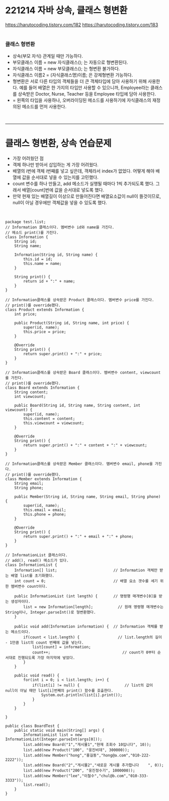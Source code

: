 # 221214 자바 상속, 클래스 형변환
https://harutocoding.tistory.com/182
https://harutocoding.tistory.com/183
<br><br>
<h3>클래스 형변환</h3>
<ul>
  <li>상속(부모 자식) 관계일 때만 가능하다.</li>
  <li>부모클래스 이름 = new 자식클래스(); 는 자동으로 형변환된다.</li>
  <li>자식클래스 이름 = new 부모클래스(); 는 형변환 불가하다.</li>  
  <li>자식클래스 이름2 = (자식클래스명)이름; 은 강제형변환 가능하다. </li>
  <li>형변환은 서로 다른 타입의 객체들을 더 큰 객체타입에 담아 사용하기 위해 사용한다. 
    예를 들어 배열은 한 가지의 타입만 사용할 수 있으니까, Employee라는 클래스를 상속받은 Doctor, Nurse, Teacher 등을 Employee 타입에 담아 사용한다.</li>
  <li>= 왼쪽의 타입을 사용하나, 오버라이딩된 메소드를 사용하기에 자식클래스의 재정의된 메소드를 먼저 사용한다.</li>
</ul><br>


<hr />

# 클래스 형변환, 상속 연습문제
<ul>
  <li>가장 어려웠던 점</li>
  <li>객체 하나만 받아서 삽입하는 게 가장 어려웠다.</li>
  <li>배열의 i번에 객체 i번째를 넣고 싶은데, 객체라서 index가 없었다. 어떻게 해야 배열에 값을 순서대로 넣을 수 있는지를 고민했다.</li>
  <li>count 변수를 하나 만들고, add 메소드가 실행될 때마다 1씩 추가되도록 했다. 그래서 배열[count]번에 값을 순서대로 넣도록 했다.</li>
  <li>만약 현재 있는 배열길이 이상으로 만들어진다면 배열요소값이 null이 뜰것이므로, null이 아닐 경우에만 객체값을 넣을 수 있도록 했다.   </li>
</ul><br>

```
package test.list;
// Information 클래스이다. 멤버변수 id와 name을 가진다.
// 메소드 print()를 가진다.
class Information {
	String id;
	String name;

	Information(String id, String name) {
		this.id = id;
		this.name = name;
	}

	String print() {
		return id + ":" + name;
	}
}

// Information클래스를 상속받은 Product 클래스이다. 멤버변수 price를 가진다.
// print()를 override했다.
class Product extends Information {
	int price;

	public Product(String id, String name, int price) {
		super(id, name);
		this.price = price;
	}

	@Override
	String print() {
		return super.print() + ":" + price;
	}
}

// Information클래스를 상속받은 Board 클래스이다. 멤버변수 content, viewcount를 가진다.
// print()를 override했다.
class Board extends Information {
	String content;
	int viewcount;
	
	public Board(String id, String name, String content, int viewcount) {
		super(id, name);
		this.content = content;
		this.viewcount = viewcount;
	}
	
	@Override
	String print() {
		return super.print() + ":" + content + ":" + viewcount;
	}
}

// Information클래스를 상속받은 Member 클래스이다. 멤버변수 email, phone을 가진다.
// print()를 override했다.
class Member extends Information {
	String email;
	String phone;
	
	public Member(String id, String name, String email, String phone) {
		super(id, name);
		this.email = email;
		this.phone = phone;
	}
	
	@Override
	String print() {
		return super.print() + ":" + email + ":" + phone;
	}
}

// InformationList 클래스이다.
// add(), read() 메소드가 있다.
class InformationList {
	Information[] list;                         // Information 객체만 받는 배열 list를 초기화했다.
	int count = 0;                              // 배열 요소 갯수를 세기 위한 멤버변수 count이다.
	
	public InformationList (int length) {       // 명령행 매개변수[0]을 받는 생성자이다.
		list = new Information[length];           // 원래 명령행 매개변수는 String이나, Integer.parseInt()로 형변환했다.
	}

	public void add(Information information) {  // Information 객체를 받는 메소드이다.
		if(count < list.length) {                 // list.length의 길이 - 1만큼 list의 count 번째에 값을 넣는다.
			list[count] = information;              
			count++;                                // count가 0부터 순서대로 진행되도록 가장 마지막에 넣었다.
		}
	}
	
	public void read() {
		for(int i = 0; i < list.length; i++) {    
			if(list[i] != null) {                    // list의 값이 null이 아닐 때만 list[i]번째의 print() 함수를 호출한다.
				System.out.println(list[i].print());
			}
		}
	}
  
}

public class BoardTest {
	public static void main(String[] args) {
		InformationList list = new InformationList(Integer.parseInt(args[0]));
		list.add(new Board("1","게시물1","현재 조회수 10입니다", 10));
		list.add(new Product("100", "웅진비데", 300000));
		list.add(new Member("hong","홍길동","hong@a.com","010-222-	2222"));
		list.add(new Board("2","게시물2","새로운 게시물 추가합니다	", 0));
		list.add(new Product("200", "웅진정수기", 1000000));
		list.add(new Member("lee","이철수","chul@b.com","010-333-3333"));
		list.read();
	}
}

``` 
